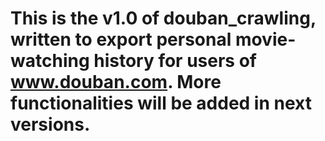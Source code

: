 # This is the v1.0 of douban_crawling, written to export personal movie-watching history for users of www.douban.com. More functionalities will be added in next versions.
